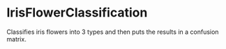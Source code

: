 # IrisFlowerClassification
Classifies iris flowers into 3 types and then puts the results in a confusion matrix.
